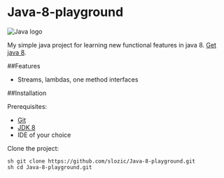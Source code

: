 # Java-8-playground

![Java logo](http://github-service-universe.kimminich.de/assets/logos/java8_logo.png)

My simple java project for learning new functional features in java 8. [Get java 8](http://www.oracle.com/technetwork/java/javase/downloads/jdk8-downloads-2133151.html).


##Features

- Streams, lambdas, one method interfaces

##Installation

Prerequisites:

- [Git](https://git-scm.com/)
- [JDK 8](http://www.oracle.com/technetwork/java/javase/downloads/jdk8-downloads-2133151.html)
- IDE of your choice

Clone the project:

```
sh git clone https://github.com/slozic/Java-8-playground.git
sh cd Java-8-playground.git
```
